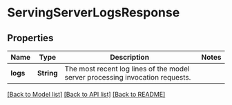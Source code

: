 # ServingServerLogsResponse

## Properties

Name | Type | Description | Notes
------------ | ------------- | ------------- | -------------
**logs** | **String** | The most recent log lines of the model server processing invocation requests. | 

[[Back to Model list]](../README.md#documentation-for-models) [[Back to API list]](../README.md#documentation-for-api-endpoints) [[Back to README]](../README.md)


